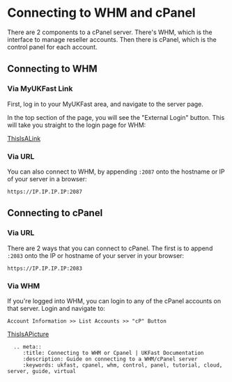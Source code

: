 # Connecting to WHM and cPanel

There are 2 components to a cPanel server. There's WHM, which is the interface to manage reseller accounts. Then there is cPanel, which is the control panel for each account.

## Connecting to WHM

### Via MyUKFast Link
First, log in to your MyUKFast area, and navigate to the server page.  
  
In the top section of the page, you will see the "External Login" button. This will take you straight to the login page for WHM:

[ThisIsALink](LinkGoesHere)


### Via URL
You can also connect to WHM, by appending `:2087` onto the hostname or IP of your server in a browser:
```
https://IP.IP.IP.IP:2087
```

## Connecting to cPanel

### Via URL
There are 2 ways that you can connect to cPanel. The first is to append `:2083` onto the IP or hostname of your server in your browser:
```
https://IP.IP.IP.IP:2083
```

### Via WHM
If you're logged into WHM, you can login to any of the cPanel accounts on that server. Login and navigate to:
```
Account Information >> List Accounts >> "cP" Button
```

[ThisIsAPicture](LinkGoesHere)


```eval_rst
  .. meta::
     :title: Connecting to WHM or Cpanel | UKFast Documentation
     :description: Guide on connecting to a WHM/cPanel server
     :keywords: ukfast, cpanel, whm, control, panel, tutorial, cloud, server, guide, virtual